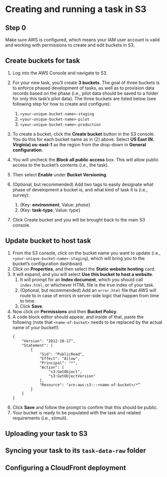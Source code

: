 # Creating and running a task in S3

## Step 0

Make sure AWS is configured, which means your IAM user account is valid and working with permissions to create and edit buckets in S3.

## Create buckets for task

1. Log into the AWS Console and navigate to S3.
2. For your new task, you’ll create **3 buckets**. The goal of three buckets is to enforce phased development of tasks, as well as to provision data records based on the phase (i.e., pilot data should be saved to a folder for only this task’s pilot data). The three buckets are listed below (see following step for how to create and configure):

    1. `<your-unique-bucket-name>-staging`
    2. `<your-unique-bucket-name>-pilot`
    3. `<your-unique-bucket-name>-production`
    
3. To create a bucket, click the **Create bucket** button in the S3 console. You do this for each bucket name as in (2) above. Select **US East (N. Virginia) us-east-1** as the region from the drop-down in **General configuration**.
4. You will uncheck the **Block all public access** box. This will allow public access to the bucket’s contents (i.e., the task).
5. Then select **Enable** under **Bucket Versioning**.
6. (Optional, but recommended) Add two tags to easily designate what phase of development a bucket is, and what kind of task it is (i.e., survey):
    1. {Key: **environment**, Value: *phase*}
    2. {Key: **task-type**, Value: *type*}
7. Click Create bucket and you will be brought back to the main S3 console.

## Update bucket to host task

1. From the S3 console, click on the bucket name you want to update (i.e., `<your-unique-bucket-name>-staging`), which will bring you to the bucket’s configuration dashboard.
2. Click on **Properties**, and then select the **Static website hosting** card. 
3. It will expand, and you will select **Use this bucket to host a website**.
    1. It will prompt for an **Index document**, which you should call `index.html`, or whichever HTML file is the true index of your task. 
    2. (Optional, but recommended) Add an `error.html` file that AWS will route to in case of errors in server-side logic that happen from time to time.
    3. Click **Save**.
4. Now click on **Permissions** and then **Bucket Policy**.
5. A code block editor should appear, and inside of that, paste the following (note that `<name-of-bucket>` needs to be replaced by the actual name of your bucket!):
    ```
    {
        "Version": "2012-10-17",
        "Statement": [
            {
                "Sid": "PublicRead",
                "Effect": "Allow",
                "Principal": "*",
                "Action": [
                    "s3:GetObject",
                    "s3:GetObjectVersion"
                ],
                "Resource": "arn:aws:s3:::<name-of-bucket>/*”
            }
        ]
    }
    ```
6. Click **Save** and follow the prompt to confirm that this should be public.
7. Your bucket is ready to be populated with the task and related requirements (i.e., stimuli).

## Uploading your task to S3

## Syncing your task to its `task-data-raw` folder

## Configuring a CloudFront deployment


